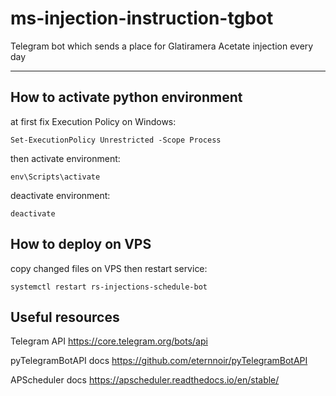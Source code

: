# ms-injection-instruction-tgbot
Telegram bot which sends a place for Glatiramera Acetate injection every day

---
## How to activate python environment

at first fix Execution Policy on Windows: 
```
Set-ExecutionPolicy Unrestricted -Scope Process
```

then activate environment:
```
env\Scripts\activate
```

deactivate environment:
```
deactivate
```

## How to deploy on VPS

copy changed files on VPS
then restart service:
```
systemctl restart rs-injections-schedule-bot
```


## Useful resources

Telegram API
https://core.telegram.org/bots/api

pyTelegramBotAPI docs
https://github.com/eternnoir/pyTelegramBotAPI

APScheduler docs
https://apscheduler.readthedocs.io/en/stable/